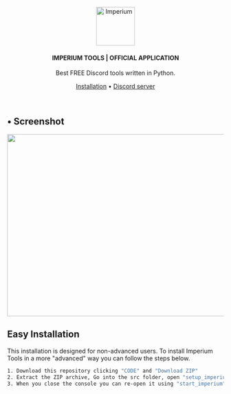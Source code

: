 <p align="center">
	<a href="https://discord.gg/sH5Mh2XfPC"><img src=".assets/.img/icon.ico" alt="Imperium" height="90" /></a>
</p>

<h4 align="center">IMPERIUM TOOLS | OFFICIAL APPLICATION</h4>
<p align="center">
	Best FREE Discord tools written in Python.
</p>

<p align="center">
	<a href="#easy-installation">Installation</a> •
	<a href="https://discord.gg/sH5Mh2XfPC">Discord server</a>
</p>
<br/>

## • Screenshot

<p align="center">
  <img width="915" height="424" src=".assets/.img/ToolScreenshot.png">
</p>

## Easy Installation

This installation is designed for non-advanced users. To install Imperium Tools in a more "advanced" way you can follow the steps below.

```bash
1. Download this repository clicking "CODE" and "Download ZIP"
2. Extract the ZIP archive, Go into the src folder, open "setup_imperium"...
3. When you close the console you can re-open it using "start_imperium".
```
